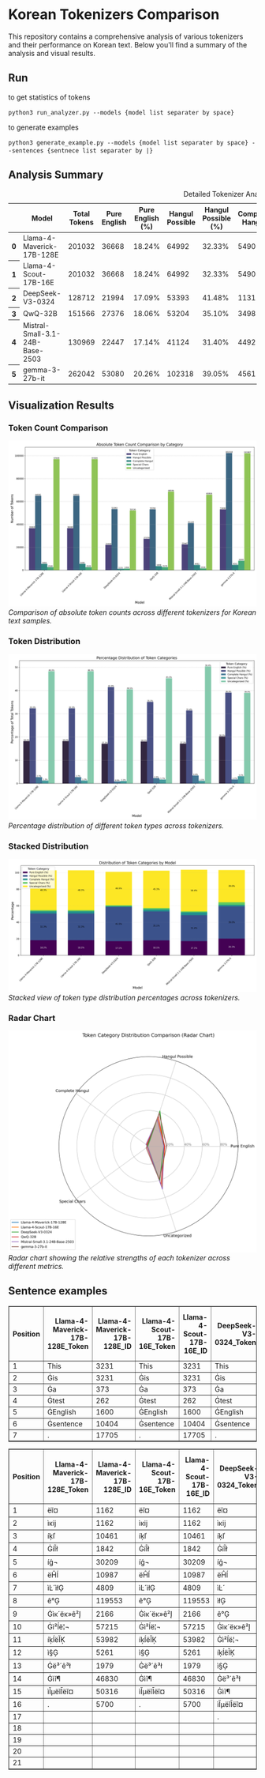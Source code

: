 # Korean Tokenizers Comparison

This repository contains a comprehensive analysis of various tokenizers and their performance on Korean text. Below you'll find a summary of the analysis and visual results.

## Run
to get statistics of tokens
```
python3 run_analyzer.py --models {model list separater by space}
```
to generate examples
```
python3 generate_example.py --models {model list separater by space} --sentences {sentnece list separater by |}
```
## Analysis Summary

<table id="T_7cf13">
  <caption>Detailed Tokenizer Analysis Comparison</caption>
  <thead>
    <tr>
      <th class="blank level0" >&nbsp;</th>
      <th id="T_7cf13_level0_col0" class="col_heading level0 col0" >Model</th>
      <th id="T_7cf13_level0_col1" class="col_heading level0 col1" >Total Tokens</th>
      <th id="T_7cf13_level0_col2" class="col_heading level0 col2" >Pure English</th>
      <th id="T_7cf13_level0_col3" class="col_heading level0 col3" >Pure English (%)</th>
      <th id="T_7cf13_level0_col4" class="col_heading level0 col4" >Hangul Possible</th>
      <th id="T_7cf13_level0_col5" class="col_heading level0 col5" >Hangul Possible (%)</th>
      <th id="T_7cf13_level0_col6" class="col_heading level0 col6" >Complete Hangul</th>
      <th id="T_7cf13_level0_col7" class="col_heading level0 col7" >Complete Hangul (%)</th>
      <th id="T_7cf13_level0_col8" class="col_heading level0 col8" >Special Chars</th>
      <th id="T_7cf13_level0_col9" class="col_heading level0 col9" >Special Chars (%)</th>
      <th id="T_7cf13_level0_col10" class="col_heading level0 col10" >Uncategorized</th>
      <th id="T_7cf13_level0_col11" class="col_heading level0 col11" >Uncategorized (%)</th>
    </tr>
  </thead>
  <tbody>
    <tr>
      <th id="T_7cf13_level0_row0" class="row_heading level0 row0" >0</th>
      <td id="T_7cf13_row0_col0" class="data row0 col0" >Llama-4-Maverick-17B-128E</td>
      <td id="T_7cf13_row0_col1" class="data row0 col1" >201032</td>
      <td id="T_7cf13_row0_col2" class="data row0 col2" >36668</td>
      <td id="T_7cf13_row0_col3" class="data row0 col3" >18.24%</td>
      <td id="T_7cf13_row0_col4" class="data row0 col4" >64992</td>
      <td id="T_7cf13_row0_col5" class="data row0 col5" >32.33%</td>
      <td id="T_7cf13_row0_col6" class="data row0 col6" >5490</td>
      <td id="T_7cf13_row0_col7" class="data row0 col7" >2.73%</td>
      <td id="T_7cf13_row0_col8" class="data row0 col8" >2509</td>
      <td id="T_7cf13_row0_col9" class="data row0 col9" >1.25%</td>
      <td id="T_7cf13_row0_col10" class="data row0 col10" >97009</td>
      <td id="T_7cf13_row0_col11" class="data row0 col11" >48.26%</td>
    </tr>
    <tr>
      <th id="T_7cf13_level0_row1" class="row_heading level0 row1" >1</th>
      <td id="T_7cf13_row1_col0" class="data row1 col0" >Llama-4-Scout-17B-16E</td>
      <td id="T_7cf13_row1_col1" class="data row1 col1" >201032</td>
      <td id="T_7cf13_row1_col2" class="data row1 col2" >36668</td>
      <td id="T_7cf13_row1_col3" class="data row1 col3" >18.24%</td>
      <td id="T_7cf13_row1_col4" class="data row1 col4" >64992</td>
      <td id="T_7cf13_row1_col5" class="data row1 col5" >32.33%</td>
      <td id="T_7cf13_row1_col6" class="data row1 col6" >5490</td>
      <td id="T_7cf13_row1_col7" class="data row1 col7" >2.73%</td>
      <td id="T_7cf13_row1_col8" class="data row1 col8" >2509</td>
      <td id="T_7cf13_row1_col9" class="data row1 col9" >1.25%</td>
      <td id="T_7cf13_row1_col10" class="data row1 col10" >97009</td>
      <td id="T_7cf13_row1_col11" class="data row1 col11" >48.26%</td>
    </tr>
    <tr>
      <th id="T_7cf13_level0_row2" class="row_heading level0 row2" >2</th>
      <td id="T_7cf13_row2_col0" class="data row2 col0" >DeepSeek-V3-0324</td>
      <td id="T_7cf13_row2_col1" class="data row2 col1" >128712</td>
      <td id="T_7cf13_row2_col2" class="data row2 col2" >21994</td>
      <td id="T_7cf13_row2_col3" class="data row2 col3" >17.09%</td>
      <td id="T_7cf13_row2_col4" class="data row2 col4" >53393</td>
      <td id="T_7cf13_row2_col5" class="data row2 col5" >41.48%</td>
      <td id="T_7cf13_row2_col6" class="data row2 col6" >1131</td>
      <td id="T_7cf13_row2_col7" class="data row2 col7" >0.88%</td>
      <td id="T_7cf13_row2_col8" class="data row2 col8" >1358</td>
      <td id="T_7cf13_row2_col9" class="data row2 col9" >1.06%</td>
      <td id="T_7cf13_row2_col10" class="data row2 col10" >52126</td>
      <td id="T_7cf13_row2_col11" class="data row2 col11" >40.50%</td>
    </tr>
    <tr>
      <th id="T_7cf13_level0_row3" class="row_heading level0 row3" >3</th>
      <td id="T_7cf13_row3_col0" class="data row3 col0" >QwQ-32B</td>
      <td id="T_7cf13_row3_col1" class="data row3 col1" >151566</td>
      <td id="T_7cf13_row3_col2" class="data row3 col2" >27376</td>
      <td id="T_7cf13_row3_col3" class="data row3 col3" >18.06%</td>
      <td id="T_7cf13_row3_col4" class="data row3 col4" >53204</td>
      <td id="T_7cf13_row3_col5" class="data row3 col5" >35.10%</td>
      <td id="T_7cf13_row3_col6" class="data row3 col6" >3498</td>
      <td id="T_7cf13_row3_col7" class="data row3 col7" >2.31%</td>
      <td id="T_7cf13_row3_col8" class="data row3 col8" >2579</td>
      <td id="T_7cf13_row3_col9" class="data row3 col9" >1.70%</td>
      <td id="T_7cf13_row3_col10" class="data row3 col10" >68596</td>
      <td id="T_7cf13_row3_col11" class="data row3 col11" >45.26%</td>
    </tr>
    <tr>
      <th id="T_7cf13_level0_row4" class="row_heading level0 row4" >4</th>
      <td id="T_7cf13_row4_col0" class="data row4 col0" >Mistral-Small-3.1-24B-Base-2503</td>
      <td id="T_7cf13_row4_col1" class="data row4 col1" >130969</td>
      <td id="T_7cf13_row4_col2" class="data row4 col2" >22447</td>
      <td id="T_7cf13_row4_col3" class="data row4 col3" >17.14%</td>
      <td id="T_7cf13_row4_col4" class="data row4 col4" >41124</td>
      <td id="T_7cf13_row4_col5" class="data row4 col5" >31.40%</td>
      <td id="T_7cf13_row4_col6" class="data row4 col6" >4492</td>
      <td id="T_7cf13_row4_col7" class="data row4 col7" >3.43%</td>
      <td id="T_7cf13_row4_col8" class="data row4 col8" >1500</td>
      <td id="T_7cf13_row4_col9" class="data row4 col9" >1.15%</td>
      <td id="T_7cf13_row4_col10" class="data row4 col10" >65958</td>
      <td id="T_7cf13_row4_col11" class="data row4 col11" >50.36%</td>
    </tr>
    <tr>
      <th id="T_7cf13_level0_row5" class="row_heading level0 row5" >5</th>
      <td id="T_7cf13_row5_col0" class="data row5 col0" >gemma-3-27b-it</td>
      <td id="T_7cf13_row5_col1" class="data row5 col1" >262042</td>
      <td id="T_7cf13_row5_col2" class="data row5 col2" >53080</td>
      <td id="T_7cf13_row5_col3" class="data row5 col3" >20.26%</td>
      <td id="T_7cf13_row5_col4" class="data row5 col4" >102318</td>
      <td id="T_7cf13_row5_col5" class="data row5 col5" >39.05%</td>
      <td id="T_7cf13_row5_col6" class="data row5 col6" >4561</td>
      <td id="T_7cf13_row5_col7" class="data row5 col7" >1.74%</td>
      <td id="T_7cf13_row5_col8" class="data row5 col8" >8199</td>
      <td id="T_7cf13_row5_col9" class="data row5 col9" >3.13%</td>
      <td id="T_7cf13_row5_col10" class="data row5 col10" >102087</td>
      <td id="T_7cf13_row5_col11" class="data row5 col11" >38.96%</td>
    </tr>
  </tbody>
</table>


## Visualization Results

### Token Count Comparison
![Absolute Token Count Comparison](tokenizer_comparison_results/absolute_token_count_comparison.png)
*Comparison of absolute token counts across different tokenizers for Korean text samples.*

### Token Distribution
![Percentage Token Distribution Comparison](tokenizer_comparison_results/percentage_token_distribution_comparison.png)
*Percentage distribution of different token types across tokenizers.*

### Stacked Distribution
![Stacked Percentage Distribution](tokenizer_comparison_results/stacked_percentage_distribution.png)
*Stacked view of token type distribution percentages across tokenizers.*

### Radar Chart
![Radar Chart Comparison](tokenizer_comparison_results/radar_chart_comparison.png)
*Radar chart showing the relative strengths of each tokenizer across different metrics.*

## Sentence examples
<table border="1" class="dataframe">
  <thead>
    <tr style="text-align: right;">
      <th>Position</th>
      <th>Llama-4-Maverick-17B-128E_Token</th>
      <th>Llama-4-Maverick-17B-128E_ID</th>
      <th>Llama-4-Scout-17B-16E_Token</th>
      <th>Llama-4-Scout-17B-16E_ID</th>
      <th>DeepSeek-V3-0324_Token</th>
      <th>DeepSeek-V3-0324_ID</th>
      <th>QwQ-32B_Token</th>
      <th>QwQ-32B_ID</th>
      <th>Mistral-Small-3.1-24B-Base-2503_Token</th>
      <th>Mistral-Small-3.1-24B-Base-2503_ID</th>
      <th>gemma-3-27b-it_Token</th>
      <th>gemma-3-27b-it_ID</th>
    </tr>
  </thead>
  <tbody>
    <tr>
      <td>1</td>
      <td>This</td>
      <td>3231</td>
      <td>This</td>
      <td>3231</td>
      <td>This</td>
      <td>2337</td>
      <td>This</td>
      <td>1986</td>
      <td>This</td>
      <td>4380</td>
      <td>This</td>
      <td>2094</td>
    </tr>
    <tr>
      <td>2</td>
      <td>Ġis</td>
      <td>3231</td>
      <td>Ġis</td>
      <td>3231</td>
      <td>Ġis</td>
      <td>2337</td>
      <td>Ġis</td>
      <td>374</td>
      <td>Ġis</td>
      <td>4380</td>
      <td>▁is</td>
      <td>2094</td>
    </tr>
    <tr>
      <td>3</td>
      <td>Ġa</td>
      <td>373</td>
      <td>Ġa</td>
      <td>373</td>
      <td>Ġa</td>
      <td>344</td>
      <td>Ġa</td>
      <td>264</td>
      <td>Ġa</td>
      <td>1395</td>
      <td>▁a</td>
      <td>563</td>
    </tr>
    <tr>
      <td>4</td>
      <td>Ġtest</td>
      <td>262</td>
      <td>Ġtest</td>
      <td>262</td>
      <td>Ġtest</td>
      <td>260</td>
      <td>Ġtest</td>
      <td>1273</td>
      <td>Ġtest</td>
      <td>1261</td>
      <td>▁test</td>
      <td>496</td>
    </tr>
    <tr>
      <td>5</td>
      <td>ĠEnglish</td>
      <td>1600</td>
      <td>ĠEnglish</td>
      <td>1600</td>
      <td>ĠEnglish</td>
      <td>1950</td>
      <td>ĠEnglish</td>
      <td>6364</td>
      <td>ĠEnglish</td>
      <td>2688</td>
      <td>▁English</td>
      <td>1594</td>
    </tr>
    <tr>
      <td>6</td>
      <td>Ġsentence</td>
      <td>10404</td>
      <td>Ġsentence</td>
      <td>10404</td>
      <td>Ġsentence</td>
      <td>3947</td>
      <td>Ġsentence</td>
      <td>11652</td>
      <td>Ġsentence</td>
      <td>7846</td>
      <td>▁sentence</td>
      <td>5422</td>
    </tr>
    <tr>
      <td>7</td>
      <td>.</td>
      <td>17705</td>
      <td>.</td>
      <td>17705</td>
      <td>.</td>
      <td>10175</td>
      <td></td>
      <td></td>
      <td>.</td>
      <td>19286</td>
      <td>.</td>
      <td>13315</td>
    </tr>
  </tbody>
</table>
        
<table border="1" class="dataframe">
  <thead>
    <tr style="text-align: right;">
      <th>Position</th>
      <th>Llama-4-Maverick-17B-128E_Token</th>
      <th>Llama-4-Maverick-17B-128E_ID</th>
      <th>Llama-4-Scout-17B-16E_Token</th>
      <th>Llama-4-Scout-17B-16E_ID</th>
      <th>DeepSeek-V3-0324_Token</th>
      <th>DeepSeek-V3-0324_ID</th>
      <th>QwQ-32B_Token</th>
      <th>QwQ-32B_ID</th>
      <th>Mistral-Small-3.1-24B-Base-2503_Token</th>
      <th>Mistral-Small-3.1-24B-Base-2503_ID</th>
      <th>gemma-3-27b-it_Token</th>
      <th>gemma-3-27b-it_ID</th>
    </tr>
  </thead>
  <tbody>
    <tr>
      <td>1</td>
      <td>ëĭ¤</td>
      <td>1162</td>
      <td>ëĭ¤</td>
      <td>1162</td>
      <td>ëĭ¤</td>
      <td>3874</td>
      <td>ëĭ¤</td>
      <td>13146</td>
      <td>ëĭ¤</td>
      <td>1739</td>
      <td>다</td>
      <td>237131</td>
    </tr>
    <tr>
      <td>2</td>
      <td>ìĸĳ</td>
      <td>1162</td>
      <td>ìĸĳ</td>
      <td>1162</td>
      <td>ìĸĳ</td>
      <td>3874</td>
      <td>ìĸĳ</td>
      <td>126345</td>
      <td>ìĸĳ</td>
      <td>1739</td>
      <td>양</td>
      <td>237131</td>
    </tr>
    <tr>
      <td>3</td>
      <td>íķľ</td>
      <td>10461</td>
      <td>íķľ</td>
      <td>10461</td>
      <td>íķľ</td>
      <td>31123</td>
      <td>íķľ</td>
      <td>23573</td>
      <td>íķľ</td>
      <td>14977</td>
      <td>한</td>
      <td>238884</td>
    </tr>
    <tr>
      <td>4</td>
      <td>ĠíĨł</td>
      <td>1842</td>
      <td>ĠíĨł</td>
      <td>1842</td>
      <td>ĠíĨł</td>
      <td>5634</td>
      <td>Ġí</td>
      <td>10764</td>
      <td>ĠíĨł</td>
      <td>2316</td>
      <td>▁토</td>
      <td>237384</td>
    </tr>
    <tr>
      <td>5</td>
      <td>íģ¬</td>
      <td>30209</td>
      <td>íģ¬</td>
      <td>30209</td>
      <td>íģ¬</td>
      <td>74905</td>
      <td>Ĩ</td>
      <td>228</td>
      <td>íģ¬</td>
      <td>28799</td>
      <td>크</td>
      <td>68274</td>
    </tr>
    <tr>
      <td>6</td>
      <td>ëĤĺ</td>
      <td>10987</td>
      <td>ëĤĺ</td>
      <td>10987</td>
      <td>ëĤĺ</td>
      <td>34899</td>
      <td>łí</td>
      <td>57160</td>
      <td>ëĤĺ</td>
      <td>14498</td>
      <td>나</td>
      <td>238572</td>
    </tr>
    <tr>
      <td>7</td>
      <td>ìĿ´ìłĢ</td>
      <td>4809</td>
      <td>ìĿ´ìłĢ</td>
      <td>4809</td>
      <td>ìĿ´</td>
      <td>12671</td>
      <td>ģ</td>
      <td>223</td>
      <td>ìĿ´</td>
      <td>3594</td>
      <td>이</td>
      <td>237610</td>
    </tr>
    <tr>
      <td>8</td>
      <td>ê°Ģ</td>
      <td>119553</td>
      <td>ê°Ģ</td>
      <td>119553</td>
      <td>ìłĢ</td>
      <td>3761</td>
      <td>¬</td>
      <td>105</td>
      <td>ìłĢ</td>
      <td>1856</td>
      <td>저</td>
      <td>237077</td>
    </tr>
    <tr>
      <td>9</td>
      <td>Ġìĸ´ëĸ»ê²Į</td>
      <td>2166</td>
      <td>Ġìĸ´ëĸ»ê²Į</td>
      <td>2166</td>
      <td>ê°Ģ</td>
      <td>46520</td>
      <td>ëĤĺ</td>
      <td>60315</td>
      <td>ê°Ģ</td>
      <td>12375</td>
      <td>가</td>
      <td>238650</td>
    </tr>
    <tr>
      <td>10</td>
      <td>Ġì²ĺë¦¬</td>
      <td>57215</td>
      <td>Ġì²ĺë¦¬</td>
      <td>57215</td>
      <td>Ġìĸ´ëĸ»ê²Į</td>
      <td>6751</td>
      <td>ìĿ´</td>
      <td>12802</td>
      <td>Ġìĸ´ëĸ»ê²Į</td>
      <td>2385</td>
      <td>▁어떻게</td>
      <td>237272</td>
    </tr>
    <tr>
      <td>11</td>
      <td>íķĺëĬĶ</td>
      <td>53982</td>
      <td>íķĺëĬĶ</td>
      <td>53982</td>
      <td>Ġì²ĺë¦¬</td>
      <td>107730</td>
      <td>ìłĢ</td>
      <td>126781</td>
      <td>Ġì²ĺë¦¬</td>
      <td>24268</td>
      <td>▁처리</td>
      <td>61318</td>
    </tr>
    <tr>
      <td>12</td>
      <td>ì§Ģ</td>
      <td>5261</td>
      <td>ì§Ģ</td>
      <td>5261</td>
      <td>íķĺëĬĶ</td>
      <td>114952</td>
      <td>ê°Ģ</td>
      <td>19969</td>
      <td>íķĺëĬĶ</td>
      <td>66572</td>
      <td>하는</td>
      <td>94478</td>
    </tr>
    <tr>
      <td>13</td>
      <td>Ġë³´ê³ł</td>
      <td>1979</td>
      <td>Ġë³´ê³ł</td>
      <td>1979</td>
      <td>ì§Ģ</td>
      <td>14007</td>
      <td>Ġìĸ´ëĸ»ê²Į</td>
      <td>130108</td>
      <td>ì§Ģ</td>
      <td>5447</td>
      <td>지</td>
      <td>11973</td>
    </tr>
    <tr>
      <td>14</td>
      <td>Ġìĭ¶</td>
      <td>46830</td>
      <td>Ġìĭ¶</td>
      <td>46830</td>
      <td>Ġë³´ê³ł</td>
      <td>6676</td>
      <td>Ġì²ĺë¦¬</td>
      <td>81058</td>
      <td>Ġë³´ê³ł</td>
      <td>2369</td>
      <td>▁보고</td>
      <td>237308</td>
    </tr>
    <tr>
      <td>15</td>
      <td>ìĬµëĭĪëĭ¤</td>
      <td>50316</td>
      <td>ìĬµëĭĪëĭ¤</td>
      <td>50316</td>
      <td>Ġìĭ¶</td>
      <td>112003</td>
      <td>íķĺëĬĶ</td>
      <td>42905</td>
      <td>Ġìĭ¶</td>
      <td>24564</td>
      <td>▁싶</td>
      <td>65819</td>
    </tr>
    <tr>
      <td>16</td>
      <td>.</td>
      <td>5700</td>
      <td>.</td>
      <td>5700</td>
      <td>ìĬµëĭĪëĭ¤</td>
      <td>124431</td>
      <td>ì§Ģ</td>
      <td>21329</td>
      <td>ìĬµëĭĪëĭ¤</td>
      <td>18288</td>
      <td>습니다</td>
      <td>59475</td>
    </tr>
    <tr>
      <td>17</td>
      <td></td>
      <td></td>
      <td></td>
      <td></td>
      <td>.</td>
      <td>19418</td>
      <td>Ġë³´</td>
      <td>63332</td>
      <td>.</td>
      <td>10883</td>
      <td>.</td>
      <td>10131</td>
    </tr>
    <tr>
      <td>18</td>
      <td></td>
      <td></td>
      <td></td>
      <td></td>
      <td></td>
      <td></td>
      <td>ê³ł</td>
      <td>34395</td>
      <td></td>
      <td></td>
      <td></td>
      <td></td>
    </tr>
    <tr>
      <td>19</td>
      <td></td>
      <td></td>
      <td></td>
      <td></td>
      <td></td>
      <td></td>
      <td>Ġìĭ</td>
      <td>28927</td>
      <td></td>
      <td></td>
      <td></td>
      <td></td>
    </tr>
    <tr>
      <td>20</td>
      <td></td>
      <td></td>
      <td></td>
      <td></td>
      <td></td>
      <td></td>
      <td>¶</td>
      <td>114</td>
      <td></td>
      <td></td>
      <td></td>
      <td></td>
    </tr>
    <tr>
      <td>21</td>
      <td></td>
      <td></td>
      <td></td>
      <td></td>
      <td></td>
      <td></td>
      <td>ìĬµëĭĪëĭ¤</td>
      <td>38231</td>
      <td></td>
      <td></td>
      <td></td>
      <td></td>
    </tr>
  </tbody>
</table>
